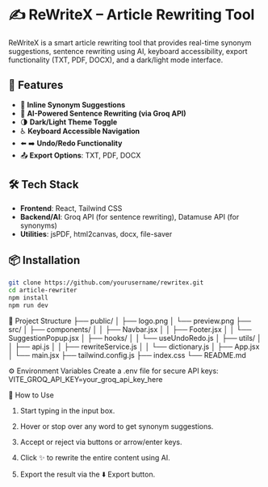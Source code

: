 # ✍️ ReWriteX – Article Rewriting Tool

ReWriteX is a smart article rewriting tool that provides real-time synonym suggestions, sentence rewriting using AI, keyboard accessibility, export functionality (TXT, PDF, DOCX), and a dark/light mode interface.

## 🚀 Features

- 🔁 **Inline Synonym Suggestions**
- 🧠 **AI-Powered Sentence Rewriting (via Groq API)**
- 🌗 **Dark/Light Theme Toggle**
- ♿ **Keyboard Accessible Navigation**
- ⬅️ ➡️ **Undo/Redo Functionality**
- 📤 **Export Options**: TXT, PDF, DOCX

## 🛠️ Tech Stack

- **Frontend**: React, Tailwind CSS
- **Backend/AI**: Groq API (for sentence rewriting), Datamuse API (for synonyms)
- **Utilities**: jsPDF, html2canvas, docx, file-saver

## 📦 Installation

```bash
git clone https://github.com/yourusername/rewritex.git
cd article-rewriter
npm install
npm run dev
```

📁 Project Structure
├── public/
│   ├── logo.png
│   └── preview.png
├── src/
│   ├── components/
│   │   ├── Navbar.jsx
│   │   ├── Footer.jsx
│   │   └── SuggestionPopup.jsx
│   ├── hooks/
│   │   └── useUndoRedo.js
│   ├── utils/
│   │   ├── api.js
│   │   ├── rewriteService.js
│   │   └── dictionary.js
│   ├── App.jsx
│   └── main.jsx
├── tailwind.config.js
├── index.css
└── README.md

⚙️ Environment Variables
Create a .env file for secure API keys:
VITE_GROQ_API_KEY=your_groq_api_key_here

🧪 How to Use
1. Start typing in the input box.

2. Hover or stop over any word to get synonym suggestions.

3. Accept or reject via buttons or arrow/enter keys.

4. Click ✨ to rewrite the entire content using AI.

5. Export the result via the ⬇️ Export button.
